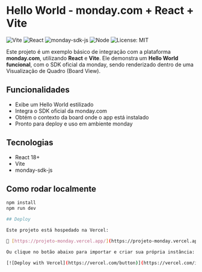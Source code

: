 # Hello World - monday.com + React + Vite

![Vite](https://img.shields.io/badge/Vite-4.0-blueviolet?logo=vite)
![React](https://img.shields.io/badge/React-18.2.0-61DAFB?logo=react)
![monday-sdk-js](https://img.shields.io/badge/monday--sdk--js-active-lightgrey?logo=javascript)
![Node](https://img.shields.io/badge/Node-18.x-green?logo=node.js)
![License: MIT](https://img.shields.io/badge/License-MIT-yellow.svg)

Este projeto é um exemplo básico de integração com a plataforma **monday.com**, utilizando **React** e **Vite**. Ele demonstra um **Hello World funcional**, com o SDK oficial da monday, sendo renderizado dentro de uma Visualização de Quadro (Board View).

## Funcionalidades

- Exibe um Hello World estilizado
- Integra o SDK oficial da monday.com
- Obtém o contexto da board onde o app está instalado
- Pronto para deploy e uso em ambiente monday

## Tecnologias

- React 18+
- Vite
- monday-sdk-js

## Como rodar localmente

```bash
npm install
npm run dev

## Deploy

Este projeto está hospedado na Vercel:

🔗 [https://projeto-monday.vercel.app/](https://projeto-monday.vercel.app/)

Ou clique no botão abaixo para importar e criar sua própria instância:

[![Deploy with Vercel](https://vercel.com/button)](https://vercel.com/import/project)
